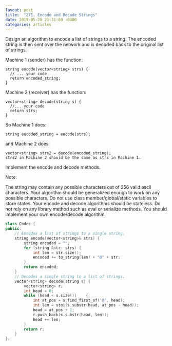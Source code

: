 ```yaml
---
layout: post
title:  "271. Encode and Decode Strings"
date: 2019-05-28 21:31:00 -0400
categories: articles
---
```


Design an algorithm to encode a list of strings to a string. The encoded string is then sent over the network and is decoded back to the original list of strings.

Machine 1 (sender) has the function:
```
string encode(vector<string> strs) {
  // ... your code
  return encoded_string;
}
```
Machine 2 (receiver) has the function:
```
vector<string> decode(string s) {
  //... your code
  return strs;
}
```
So Machine 1 does:
```
string encoded_string = encode(strs);
```
and Machine 2 does:
```
vector<string> strs2 = decode(encoded_string);
strs2 in Machine 2 should be the same as strs in Machine 1.
```
Implement the encode and decode methods.
	
Note:

The string may contain any possible characters out of 256 valid ascii characters. Your algorithm should be generalized enough to work on any possible characters.
Do not use class member/global/static variables to store states. Your encode and decode algorithms should be stateless.
Do not rely on any library method such as eval or serialize methods. You should implement your own encode/decode algorithm.


```c++
class Codec {
public:
    // Encodes a list of strings to a single string.
    string encode(vector<string>& strs) {
        string encoded = "";
        for (string &str: strs) {
            int len = str.size();
            encoded += to_string(len) + "@" + str;
        }
        return encoded;
    }
    // Decodes a single string to a list of strings.
    vector<string> decode(string s) {
        vector<string> r;
        int head = 0;
        while (head < s.size())    {
            int at_pos = s.find_first_of('@', head);
            int len = stoi(s.substr(head, at_pos - head));
            head = at_pos + 1;
            r.push_back(s.substr(head, len));
            head += len;
        }
        return r;
    }
};
```